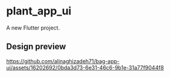 # plant_app_ui

A new Flutter project.

## Design preview



https://github.com/alinaghizadeh71/bag-app-ui/assets/16202692/0bda3d73-6e31-46c6-9b1e-31a77f9044f8


